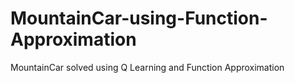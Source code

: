 # MountainCar-using-Function-Approximation
MountainCar solved using Q Learning and Function Approximation
